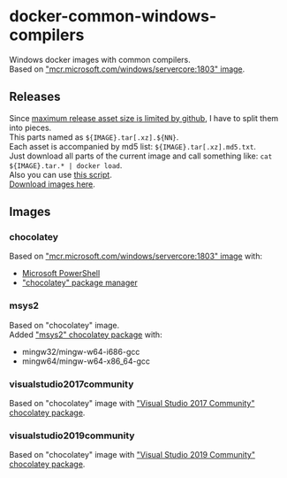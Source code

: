 # docker-common-windows-compilers
Windows docker images with common compilers.<br/>
Based on ["mcr.microsoft.com/windows/servercore:1803" image](https://hub.docker.com/_/microsoft-windows-servercore).

## Releases
Since [maximum release asset size is limited by github](https://help.github.com/en/articles/about-releases#limitations-on-binary-files), I have to split them into pieces.<br/>
This parts named as `${IMAGE}.tar[.xz].${NN}`.<br/>
Each asset is accompanied by md5 list: `${IMAGE}.tar[.xz].md5.txt`.<br/>
Just download all parts of the current image and call something like: `cat ${IMAGE}.tar.* | docker load`.<br/>
Also you can use [this script](tools/download-tar.sh).<br/>
[Download images here](../../releases).<br/>

## Images

### chocolatey
Based on ["mcr.microsoft.com/windows/servercore:1803" image](https://hub.docker.com/_/microsoft-windows-servercore) with:
- [Microsoft PowerShell](https://github.com/PowerShell/PowerShell-Docker/blob/master/release/stable/servercore/docker/Dockerfile)
- ["chocolatey" package manager](https://chocolatey.org)

### msys2
Based on "chocolatey" image.<br/>
Added ["msys2" chocolatey package](https://chocolatey.org/packages/msys2) with:
- mingw32/mingw-w64-i686-gcc
- mingw64/mingw-w64-x86_64-gcc

### visualstudio2017community
Based on "chocolatey" image with ["Visual Studio 2017 Community" chocolatey package](https://chocolatey.org/packages/VisualStudio2017Community).

### visualstudio2019community
Based on "chocolatey" image with ["Visual Studio 2019 Community" chocolatey package](https://chocolatey.org/packages/VisualStudio2019Community).
